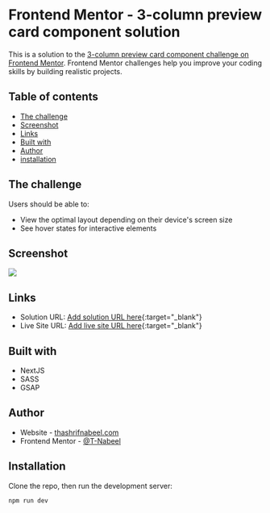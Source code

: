 # Frontend Mentor - 3-column preview card component solution

This is a solution to the [3-column preview card component challenge on Frontend Mentor](https://www.frontendmentor.io/challenges/3column-preview-card-component-pH92eAR2-).
Frontend Mentor challenges help you improve your coding skills by building realistic projects. 

## Table of contents
- [The challenge](#the-challenge)
- [Screenshot](#screenshot)
- [Links](#links)
- [Built with](#built-with)
- [Author](#author)
- [installation](#installation)

## The challenge

Users should be able to:

- View the optimal layout depending on their device's screen size
- See hover states for interactive elements

## Screenshot

![](./desktop-preview.jpg)

## Links

- Solution URL: [Add solution URL here](https://your-solution-url.com){:target="_blank"}
- Live Site URL: [Add live site URL here](https://your-live-site-url.com){:target="_blank"}

## Built with

- NextJS
- SASS
- GSAP

## Author

- Website - [thashrifnabeel.com](http://thashrifnabeel.com/)
- Frontend Mentor - [@T-Nabeel](https://www.frontendmentor.io/profile/T-Nabeel)

## Installation

Clone the repo, then run the development server:

```bash
npm run dev
```